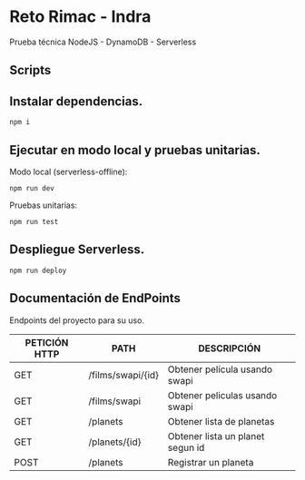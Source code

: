 # Reto Rimac - Indra

Prueba técnica NodeJS - DynamoDB - Serverless

## Scripts


## Instalar dependencias.

```
npm i
```
## Ejecutar en modo local y pruebas unitarias.

Modo local (serverless-offline):
```
npm run dev
```

Pruebas unitarias:
```
npm run test
```

## Despliegue Serverless.

```
npm run deploy
```

## Documentación de EndPoints

Endpoints del proyecto para su uso.

| PETICIÓN HTTP | PATH | DESCRIPCIÓN |
| ------ | ------ | ------ |
| GET | /films/swapi/{id} | Obtener película usando swapi |
| GET | /films/swapi | Obtener peliculas usando swapi |
| GET | /planets | Obtener lista de planetas |
| GET | /planets/{id} | Obtener lista un planet segun id |
| POST | /planets | Registrar un planeta |


